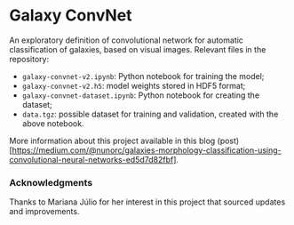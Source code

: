 
# Galaxy ConvNet

An exploratory definition of convolutional network for automatic classification
of galaxies, based on visual images. Relevant files in the repository:

* `galaxy-convnet-v2.ipynb`: Python notebook for training the model;
* `galaxy-convnet-v2.h5`: model weights stored in HDF5 format;
* `galaxy-convnet-dataset.ipynb`: Python notebook for creating the dataset;
* `data.tgz`: possible dataset for training and validation, created with the above notebook.

More information about this project available in this blog (post)[https://medium.com/@nunorc/galaxies-morphology-classification-using-convolutional-neural-networks-ed5d7d82fbf].

### Acknowledgments

Thanks to Mariana Júlio for her interest in this project that sourced updates and improvements.
